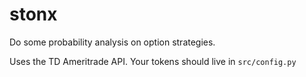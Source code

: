 # stonx
Do some probability analysis on option strategies.

Uses the TD Ameritrade API. Your tokens should live in `src/config.py`
